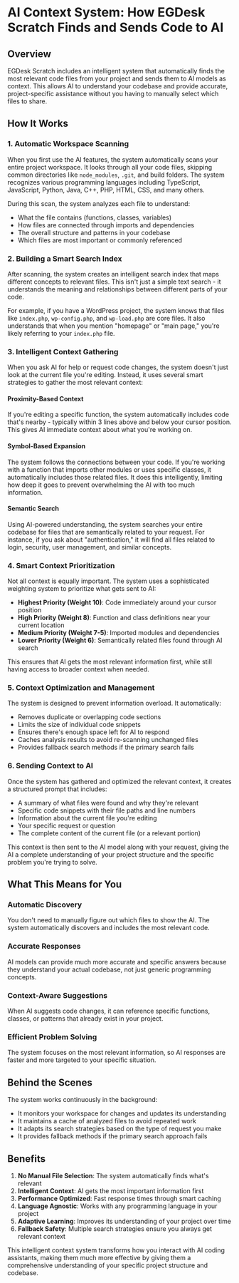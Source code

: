# AI Context System: How EGDesk Scratch Finds and Sends Code to AI

## Overview

EGDesk Scratch includes an intelligent system that automatically finds the most relevant code files from your project and sends them to AI models as context. This allows AI to understand your codebase and provide accurate, project-specific assistance without you having to manually select which files to share.

## How It Works

### 1. Automatic Workspace Scanning

When you first use the AI features, the system automatically scans your entire project workspace. It looks through all your code files, skipping common directories like `node_modules`, `.git`, and build folders. The system recognizes various programming languages including TypeScript, JavaScript, Python, Java, C++, PHP, HTML, CSS, and many others.

During this scan, the system analyzes each file to understand:
- What the file contains (functions, classes, variables)
- How files are connected through imports and dependencies
- The overall structure and patterns in your codebase
- Which files are most important or commonly referenced

### 2. Building a Smart Search Index

After scanning, the system creates an intelligent search index that maps different concepts to relevant files. This isn't just a simple text search - it understands the meaning and relationships between different parts of your code.

For example, if you have a WordPress project, the system knows that files like `index.php`, `wp-config.php`, and `wp-load.php` are core files. It also understands that when you mention "homepage" or "main page," you're likely referring to your `index.php` file.

### 3. Intelligent Context Gathering

When you ask AI for help or request code changes, the system doesn't just look at the current file you're editing. Instead, it uses several smart strategies to gather the most relevant context:

#### Proximity-Based Context
If you're editing a specific function, the system automatically includes code that's nearby - typically within 3 lines above and below your cursor position. This gives AI immediate context about what you're working on.

#### Symbol-Based Expansion
The system follows the connections between your code. If you're working with a function that imports other modules or uses specific classes, it automatically includes those related files. It does this intelligently, limiting how deep it goes to prevent overwhelming the AI with too much information.

#### Semantic Search
Using AI-powered understanding, the system searches your entire codebase for files that are semantically related to your request. For instance, if you ask about "authentication," it will find all files related to login, security, user management, and similar concepts.

### 4. Smart Context Prioritization

Not all context is equally important. The system uses a sophisticated weighting system to prioritize what gets sent to AI:

- **Highest Priority (Weight 10)**: Code immediately around your cursor position
- **High Priority (Weight 8)**: Function and class definitions near your current location
- **Medium Priority (Weight 7-5)**: Imported modules and dependencies
- **Lower Priority (Weight 6)**: Semantically related files found through AI search

This ensures that AI gets the most relevant information first, while still having access to broader context when needed.

### 5. Context Optimization and Management

The system is designed to prevent information overload. It automatically:

- Removes duplicate or overlapping code sections
- Limits the size of individual code snippets
- Ensures there's enough space left for AI to respond
- Caches analysis results to avoid re-scanning unchanged files
- Provides fallback search methods if the primary search fails

### 6. Sending Context to AI

Once the system has gathered and optimized the relevant context, it creates a structured prompt that includes:

- A summary of what files were found and why they're relevant
- Specific code snippets with their file paths and line numbers
- Information about the current file you're editing
- Your specific request or question
- The complete content of the current file (or a relevant portion)

This context is then sent to the AI model along with your request, giving the AI a complete understanding of your project structure and the specific problem you're trying to solve.

## What This Means for You

### Automatic Discovery
You don't need to manually figure out which files to show the AI. The system automatically discovers and includes the most relevant code.

### Accurate Responses
AI models can provide much more accurate and specific answers because they understand your actual codebase, not just generic programming concepts.

### Context-Aware Suggestions
When AI suggests code changes, it can reference specific functions, classes, or patterns that already exist in your project.

### Efficient Problem Solving
The system focuses on the most relevant information, so AI responses are faster and more targeted to your specific situation.

## Behind the Scenes

The system works continuously in the background:
- It monitors your workspace for changes and updates its understanding
- It maintains a cache of analyzed files to avoid repeated work
- It adapts its search strategies based on the type of request you make
- It provides fallback methods if the primary search approach fails

## Benefits

1. **No Manual File Selection**: The system automatically finds what's relevant
2. **Intelligent Context**: AI gets the most important information first
3. **Performance Optimized**: Fast response times through smart caching
4. **Language Agnostic**: Works with any programming language in your project
5. **Adaptive Learning**: Improves its understanding of your project over time
6. **Fallback Safety**: Multiple search strategies ensure you always get relevant context

This intelligent context system transforms how you interact with AI coding assistants, making them much more effective by giving them a comprehensive understanding of your specific project structure and codebase.
